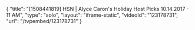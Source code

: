 {
    "title": "[1508441819] HSN | Alyce Caron's Holiday Host Picks 10.14.2017 - 11 AM",
    "type": "solo",
    "layout": "iframe-static",
    "videoId": "123178731",
    "url": "\/tvpembed\/123178731"
}